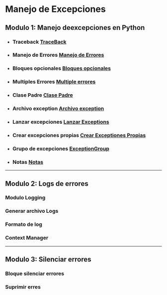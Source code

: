 # Manejo de Excepciones

## Modulo 1: Manejo deexcepciones en Python
* ### Traceback [TraceBack](./modulo_1/traceback_1.py)
* ### Manejo de Errores [Manejo de Errores](./modulo_1/try.py)
* ### Bloques opcionales [Bloques opcionales](./modulo_1/opcionales.py)
* ### Multiples Errores [Multiple errores](./modulo_1/multuple_error.py)
* ### Clase Padre [Clase Padre](./modulo_1/clase_padre.py)
* ### Archivo exception [Archivo exception](./modulo_1/exception.py)
* ### Lanzar excepciones [Lanzar Exceptions](./modulo_1/lanzar_exception.py)
* ### Crear excepciones propias [Crear Exceptiones Propias](./modulo_1/crear_exceptiones.py)
* ### Grupo de excepciones [ExceptionGroup](./modulo_1/grupo_ecepciones.py)
* ### Notas [Notas](./modulo_1/notas.py)

--------------------------------------------------------------------

## Modulo 2: Logs de errores
### Modulo Logging
### Generar archivo Logs
### Formato de log
### Context Manager

--------------------------------------------------------------------

## Modulo 3: Silenciar errores

### Bloque silenciar errores
### Suprimir erres

